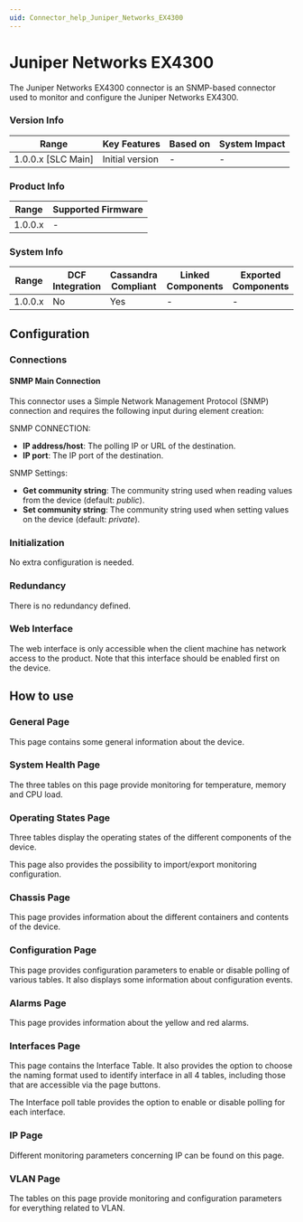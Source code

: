 ```yaml
---
uid: Connector_help_Juniper_Networks_EX4300
---
```


# Juniper Networks EX4300

The Juniper Networks EX4300 connector is an SNMP-based connector used to monitor and configure the Juniper Networks EX4300.

### Version Info

| Range                | Key Features     | Based on     | System Impact     |
|----------------------|------------------|--------------|-------------------|
| 1.0.0.x \[SLC Main\] | Initial version  | \-           | \-                |

### Product Info

| Range     | Supported Firmware     |
|-----------|------------------------|
| 1.0.0.x   | \-                     |

### System Info

| Range     | DCF Integration     | Cassandra Compliant     | Linked Components     | Exported Components     |
|-----------|---------------------|-------------------------|-----------------------|-------------------------|
| 1.0.0.x   | No                  | Yes                     | \-                    | \-                      |

## Configuration

### Connections

#### SNMP Main Connection

This connector uses a Simple Network Management Protocol (SNMP) connection and requires the following input during element creation:

SNMP CONNECTION:

- **IP address/host**: The polling IP or URL of the destination.
- **IP port**: The IP port of the destination.

SNMP Settings:

- **Get community string**: The community string used when reading values from the device (default: *public*).
- **Set community string**: The community string used when setting values on the device (default: *private*).

### Initialization

No extra configuration is needed.

### Redundancy

There is no redundancy defined.

### Web Interface

The web interface is only accessible when the client machine has network access to the product. Note that this interface should be enabled first on the device.

## How to use

### General Page

This page contains some general information about the device.

### System Health Page

The three tables on this page provide monitoring for temperature, memory and CPU load.

### Operating States Page

Three tables display the operating states of the different components of the device.

This page also provides the possibility to import/export monitoring configuration.

### Chassis Page

This page provides information about the different containers and contents of the device.

### Configuration Page

This page provides configuration parameters to enable or disable polling of various tables.
It also displays some information about configuration events.

### Alarms Page

This page provides information about the yellow and red alarms.

### Interfaces Page

This page contains the Interface Table. It also provides the option to choose the naming format used to identify interface in all 4 tables, including those that are accessible via the page buttons.

The Interface poll table provides the option to enable or disable polling for each interface.

### IP Page

Different monitoring parameters concerning IP can be found on this page.

### VLAN Page

The tables on this page provide monitoring and configuration parameters for everything related to VLAN.
